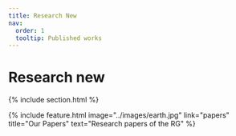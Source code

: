 ```yaml
---
title: Research New
nav:
  order: 1
  tooltip: Published works
---
```


# <i class="fas fa-microscope"></i>Research new
<!--Here are some scientific papers of our research group listed.-->

{% include section.html %}

{%
  include feature.html
  image="../images/earth.jpg"
  link="papers"
  title="Our Papers"
  text="Research papers of the RG"
%}
